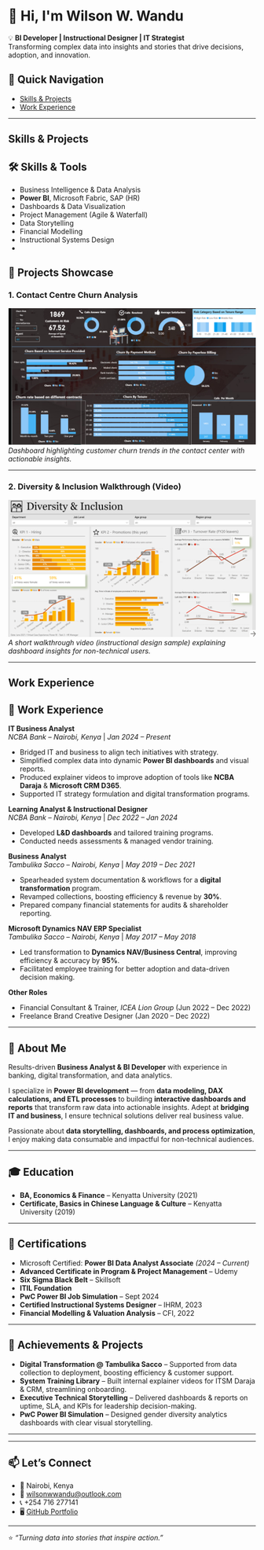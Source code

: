 # 👋 Hi, I'm Wilson W. Wandu  

💡 **BI Developer | Instructional Designer | IT Strategist**  
Transforming complex data into insights and stories that drive decisions, adoption, and innovation.  

## 🚀 Quick Navigation
- [Skills & Projects](#skills--projects)
- [Work Experience](#work-experience)

---

## Skills & Projects
## 🛠️ Skills & Tools  
- Business Intelligence & Data Analysis  
- **Power BI**, Microsoft Fabric, SAP (HR)  
- Dashboards & Data Visualization  
- Project Management (Agile & Waterfall)  
- Data Storytelling  
- Financial Modelling  
- Instructional Systems Design
- 
## 📂 Projects Showcase  

### 1. Contact Centre Churn Analysis  
![Contact Centre Churn Analysis](assets/Contact%20Centre%20Churn%20Analysis.png)  
*Dashboard highlighting customer churn trends in the contact center with actionable insights.*  

---

### 2. Diversity & Inclusion Walkthrough (Video)  
[![Watch the Video](assets/People%20Diversity%20%26%20Inclusion.png)](assets/Diversity%20%26%20Inclusion.mp4)  
*A short walkthrough video (instructional design sample) explaining dashboard insights for non-technical users.*  

---

## Work Experience
## 💼 Work Experience  

**IT Business Analyst**  
*NCBA Bank – Nairobi, Kenya* | *Jan 2024 – Present*  
- Bridged IT and business to align tech initiatives with strategy.  
- Simplified complex data into dynamic **Power BI dashboards** and visual reports.  
- Produced explainer videos to improve adoption of tools like **NCBA Daraja** & **Microsoft CRM D365**.  
- Supported IT strategy formulation and digital transformation programs.  

**Learning Analyst & Instructional Designer**  
*NCBA Bank – Nairobi, Kenya* | *Dec 2022 – Jan 2024*  
- Developed **L&D dashboards** and tailored training programs.  
- Conducted needs assessments & managed vendor training.  

**Business Analyst**  
*Tambulika Sacco – Nairobi, Kenya* | *May 2019 – Dec 2021*  
- Spearheaded system documentation & workflows for a **digital transformation** program.  
- Revamped collections, boosting efficiency & revenue by **30%**.  
- Prepared company financial statements for audits & shareholder reporting.  

**Microsoft Dynamics NAV ERP Specialist**  
*Tambulika Sacco – Nairobi, Kenya* | *May 2017 – May 2018*  
- Led transformation to **Dynamics NAV/Business Central**, improving efficiency & accuracy by **95%**.  
- Facilitated employee training for better adoption and data-driven decision making.  

**Other Roles**  
- Financial Consultant & Trainer, *ICEA Lion Group* (Jun 2022 – Dec 2022)  
- Freelance Brand Creative Designer (Jan 2020 – Dec 2022)  

---

## 🔹 About Me  
Results-driven **Business Analyst & BI Developer** with experience in banking, digital transformation, and data analytics.  

I specialize in **Power BI development** — from **data modeling, DAX calculations, and ETL processes** to building **interactive dashboards and reports** that transform raw data into actionable insights. Adept at **bridging IT and business**, I ensure technical solutions deliver real business value.  

Passionate about **data storytelling, dashboards, and process optimization**, I enjoy making data consumable and impactful for non-technical audiences.  




---

## 🎓 Education  
- **BA, Economics & Finance** – Kenyatta University (2021)  
- **Certificate, Basics in Chinese Language & Culture** – Kenyatta University (2019)  

---

## 📜 Certifications  
- Microsoft Certified: **Power BI Data Analyst Associate** *(2024 – Current)*  
- **Advanced Certificate in Program & Project Management** – Udemy  
- **Six Sigma Black Belt** – Skillsoft  
- **ITIL Foundation**  
- **PwC Power BI Job Simulation** – Sept 2024  
- **Certified Instructional Systems Designer** – IHRM, 2023  
- **Financial Modelling & Valuation Analysis** – CFI, 2022  

---

## 🚀 Achievements & Projects  
- **Digital Transformation @ Tambulika Sacco** – Supported from data collection to deployment, boosting efficiency & customer support.  
- **System Training Library** – Built internal explainer videos for ITSM Daraja & CRM, streamlining onboarding.  
- **Executive Technical Storytelling** – Delivered dashboards & reports on uptime, SLA, and KPIs for leadership decision-making.  
- **PwC Power BI Simulation** – Designed gender diversity analytics dashboards with clear visual storytelling.  

---

 

---

## 📫 Let’s Connect  
- 📍 Nairobi, Kenya  
- 📧 [wilsonwwandu@outlook.com](mailto:wilsonwwandu@outlook.com)  
- 📞 +254 716 277141  
- 🖥️ [GitHub Portfolio](https://github.com/WWWandu/My-Projects)  

---
⭐️ *“Turning data into stories that inspire action.”*  
